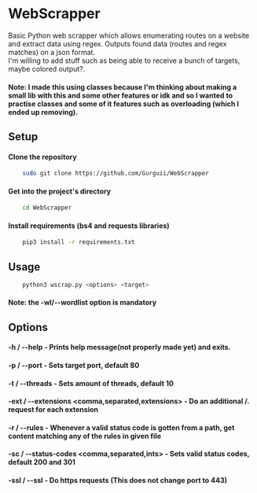 
# WebScrapper
Basic Python web scrapper which allows enumerating routes on a website and extract data using regex. Outputs found data (routes and regex matches) on a json format.  
I'm willing to add stuff such as being able to receive a bunch of targets, maybe colored output?.  
#### Note: I made this using classes because I'm thinking about making a small lib with this and some other features or idk and so I wanted to practise classes and some of it features such as overloading (which I ended up removing).  

## Setup  
#### Clone the repository
```bash
    sudo git clone https://github.com/Gurguii/WebScrapper
```  
#### Get into the project's directory
```bash
    cd WebScrapper
```  
#### Install requirements (bs4 and requests libraries)  
```bash
    pip3 install -r requirements.txt
```  

## Usage    
```bash
    python3 wscrap.py <options> <target>
```  
#### Note: the -wl/--wordlist <file> option is mandatory
## Options  
#### -h / --help - Prints help message(not properly made yet) and exits.  
#### -p / --port <int> - Sets target port, default 80  
#### -t / --threads <int> - Sets amount of threads, default 10  
#### -ext / --extensions <comma,separated,extensions> - Do an additional /<word>.<extension> request for each extension  
#### -r / --rules <file> - Whenever a valid status code is gotten from a path, get content matching any of the rules in given file  
#### -sc / --status-codes <comma,separated,ints> - Sets valid status codes, default 200 and 301
#### -ssl / --ssl - Do https requests (This does not change port to 443)
